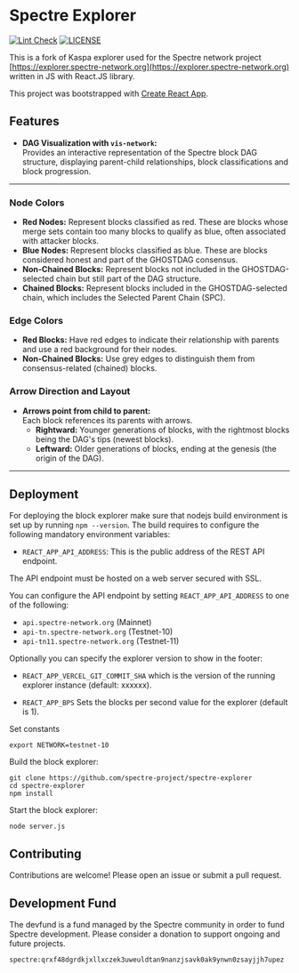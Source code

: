 # Spectre Explorer

[![Lint Check](https://github.com/spectre-project/spectre-explorer/actions/workflows/lint.yml/badge.svg)](https://github.com/spectre-project/spectre-explorer/actions/workflows/lint.yml)
[![LICENSE](https://img.shields.io/badge/License-MIT-yellow.svg)](https://github.com/spectre-project/spectre-explorer/blob/main/LICENSE)

This is a fork of Kaspa explorer used for the Spectre network project
[https://explorer.spectre-network.org](https://explorer.spectre-network.org)
written in JS with React.JS library.

This project was bootstrapped with [Create React App](https://github.com/facebook/create-react-app).

## Features

- **DAG Visualization with `vis-network`:**  
  Provides an interactive representation of the Spectre block DAG structure, displaying parent-child relationships, block classifications and block progression.

---

### Node Colors

- **Red Nodes:** Represent blocks classified as red. These are blocks whose merge sets contain too many blocks to qualify as blue, often associated with attacker blocks.
- **Blue Nodes:** Represent blocks classified as blue. These are blocks considered honest and part of the GHOSTDAG consensus.
- **Non-Chained Blocks:** Represent blocks not included in the GHOSTDAG-selected chain but still part of the DAG structure.
- **Chained Blocks:** Represent blocks included in the GHOSTDAG-selected chain, which includes the Selected Parent Chain (SPC).

### Edge Colors

- **Red Blocks:** Have red edges to indicate their relationship with parents and use a red background for their nodes.
- **Non-Chained Blocks:** Use grey edges to distinguish them from consensus-related (chained) blocks.

### Arrow Direction and Layout

- **Arrows point from child to parent:**  
  Each block references its parents with arrows.
  - **Rightward:** Younger generations of blocks, with the rightmost blocks being the DAG's tips (newest blocks).
  - **Leftward:** Older generations of blocks, ending at the genesis (the origin of the DAG).

---

## Deployment

For deploying the block explorer make sure that nodejs build
environment is set up by running `npm --version`. The build requires
to configure the following mandatory environment variables:

- `REACT_APP_API_ADDRESS`: This is the public address of the REST API endpoint.

The API endpoint must be hosted on a web server secured with SSL.

You can configure the API endpoint by setting `REACT_APP_API_ADDRESS` to one of the following:

- `api.spectre-network.org` (Mainnet)
- `api-tn.spectre-network.org` (Testnet-10)
- `api-tn11.spectre-network.org` (Testnet-11)

Optionally you can specify the explorer version to show in the
footer:

- `REACT_APP_VERCEL_GIT_COMMIT_SHA` which is the version of
  the running explorer instance (default: xxxxxx).

- `REACT_APP_BPS` Sets the blocks per
  second value for the explorer (default is 1).

Set constants

```
export NETWORK=testnet-10
```

Build the block explorer:

```
git clone https://github.com/spectre-project/spectre-explorer
cd spectre-explorer
npm install
```

Start the block explorer:

```
node server.js
```

## Contributing

Contributions are welcome! Please open an issue or submit a pull request.

## Development Fund

The devfund is a fund managed by the Spectre community in order to fund Spectre development. Please consider a donation to support ongoing and future projects.

```
spectre:qrxf48dgrdkjxllxczek3uweuldtan9nanzjsavk0ak9ynwn0zsayjjh7upez
```
